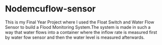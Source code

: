 # Nodemcuflow-sensor
This is my Final Year Project where I used the Float Switch and Water Flow Sensor to build a Flood Monitoring System.The system is made in such a way that water flows into a container where the inflow rate is measured first by water fow sensor and then the water level is measured afterwards.
